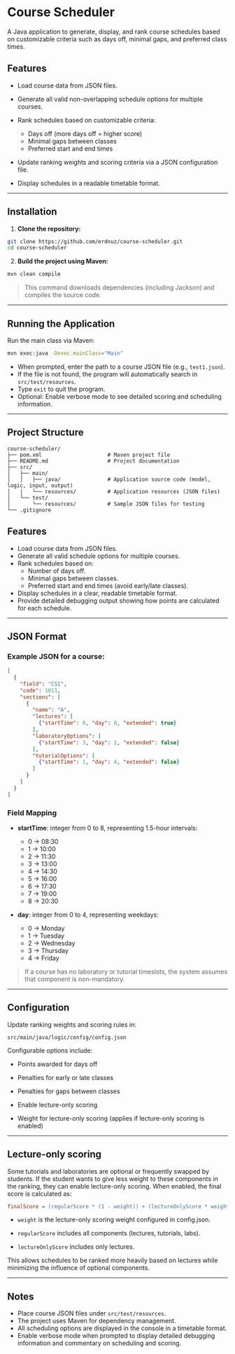 # Course Scheduler

A Java application to generate, display, and rank course schedules based on customizable criteria such as days off, minimal gaps, and preferred class times.


## Features

* Load course data from JSON files.
* Generate all valid non-overlapping schedule options for multiple courses.
* Rank schedules based on customizable criteria:

  * Days off (more days off = higher score)
  * Minimal gaps between classes
  * Preferred start and end times
* Update ranking weights and scoring criteria via a JSON configuration file.
* Display schedules in a readable timetable format.

---

## Installation

1. **Clone the repository:**

```bash
git clone https://github.com/erdnuz/course-scheduler.git
cd course-scheduler
```

2. **Build the project using Maven:**

```bash
mvn clean compile
```

> This command downloads dependencies (including Jackson) and compiles the source code.

---

## Running the Application

Run the main class via Maven:

```bash
mvn exec:java -Dexec.mainClass="Main"
```

* When prompted, enter the path to a course JSON file (e.g., `test1.json`).
* If the file is not found, the program will automatically search in `src/test/resources`.
* Type `exit` to quit the program.
* Optional: Enable verbose mode to see detailed scoring and scheduling information.

---

## Project Structure

```text
course-scheduler/
├── pom.xml                     # Maven project file
├── README.md                   # Project documentation
├── src/
│   ├── main/
│   │   ├── java/               # Application source code (model, logic, input, output)
│   │   └── resources/          # Application resources (JSON files)
│   └── test/
│       └── resources/          # Sample JSON files for testing
└── .gitignore
```

## Features

- Load course data from JSON files.
- Generate all valid schedule options for multiple courses.
- Rank schedules based on:
  - Number of days off.
  - Minimal gaps between classes.
  - Preferred start and end times (avoid early/late classes).
- Display schedules in a clear, readable timetable format.
- Provide detailed debugging output showing how points are calculated for each schedule.

---

## JSON Format

### Example JSON for a course:

```json
[
  {
    "field": "CSI",
    "code": 1011,
    "sections": [
      {
        "name": "A",
        "lectures": [
          {"startTime": 0, "day": 0, "extended": true}
        ],
        "laboratoryOptions": [
          {"startTime": 3, "day": 1, "extended": false}
        ],
        "tutorialOptions": [
          {"startTime": 1, "day": 4, "extended": false}
        ]
      }
    ]
  }
]
```

### Field Mapping

* **startTime**: integer from 0 to 8, representing 1.5-hour intervals:

  * 0 → 08:30
  * 1 → 10:00
  * 2 → 11:30
  * 3 → 13:00
  * 4 → 14:30
  * 5 → 16:00
  * 6 → 17:30
  * 7 → 19:00
  * 8 → 20:30

* **day**: integer from 0 to 4, representing weekdays:

  * 0 → Monday
  * 1 → Tuesday
  * 2 → Wednesday
  * 3 → Thursday
  * 4 → Friday

> If a course has no laboratory or tutorial timeslots, the system assumes that component is non-mandatory.

---

## Configuration

Update ranking weights and scoring rules in:

```
src/main/java/logic/config/config.json
```

Configurable options include:

* Points awarded for days off

* Penalties for early or late classes

* Penalties for gaps between classes

* Enable lecture-only scoring

* Weight for lecture-only scoring (applies if lecture-only scoring is enabled)

---

## Lecture-only scoring

Some tutorials and laboratories are optional or frequently swapped by students. If the student wants to give less weight to these components in the ranking, they can enable lecture-only scoring. When enabled, the final score is calculated as:

```ini
finalScore = (regularScore * (1 - weight)) + (lectureOnlyScore * weight)
```


* ```weight``` is the lecture-only scoring weight configured in config.json.

* ```regularScore``` includes all components (lectures, tutorials, labs).

* ```lectureOnlyScore``` includes only lectures.

This allows schedules to be ranked more heavily based on lectures while minimizing the influence of optional components.

---

## Notes

* Place course JSON files under `src/test/resources`.
* The project uses Maven for dependency management.
* All scheduling options are displayed in the console in a timetable format.
* Enable verbose mode when prompted to display detailed debugging information and commentary on scheduling and scoring.
